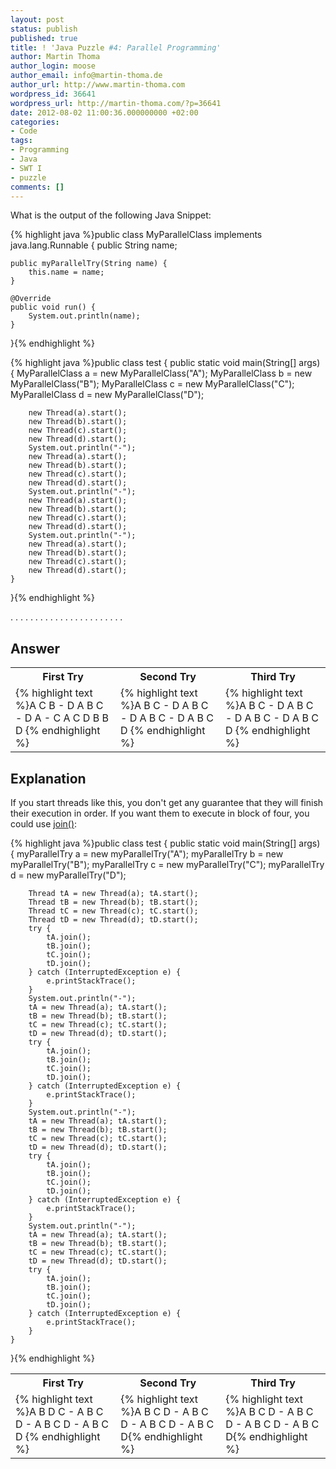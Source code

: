 ```yaml
---
layout: post
status: publish
published: true
title: ! 'Java Puzzle #4: Parallel Programming'
author: Martin Thoma
author_login: moose
author_email: info@martin-thoma.de
author_url: http://www.martin-thoma.com
wordpress_id: 36641
wordpress_url: http://martin-thoma.com/?p=36641
date: 2012-08-02 11:00:36.000000000 +02:00
categories:
- Code
tags:
- Programming
- Java
- SWT I
- puzzle
comments: []
---
```

What is the output of the following Java Snippet:

{% highlight java %}public class MyParallelClass implements java.lang.Runnable {
    public String name;

    public myParallelTry(String name) {
        this.name = name;
    }

    @Override
    public void run() {
        System.out.println(name);
    }
}{% endhighlight %}

{% highlight java %}public class test {
    public static void main(String[] args) {
        MyParallelClass a = new MyParallelClass("A");
        MyParallelClass b = new MyParallelClass("B");
        MyParallelClass c = new MyParallelClass("C");
        MyParallelClass d = new MyParallelClass("D");

        new Thread(a).start();
        new Thread(b).start();
        new Thread(c).start();
        new Thread(d).start();
        System.out.println("-");
        new Thread(a).start();
        new Thread(b).start();
        new Thread(c).start();
        new Thread(d).start();
        System.out.println("-");
        new Thread(a).start();
        new Thread(b).start();
        new Thread(c).start();
        new Thread(d).start();
        System.out.println("-");
        new Thread(a).start();
        new Thread(b).start();
        new Thread(c).start();
        new Thread(d).start();
    }
}{% endhighlight %}

.
.
.
.
.
.
.
.
.
.
.
.
.
.
.
.
.
.
.
.
.
.
.


<h2>Answer</h2>
<table>
<tr>
<th>First Try</th>
<th>Second Try</th>
<th>Third Try</th>
</tr>
<tr>
<td>{% highlight text %}A
C
B
-
D
A
B
C
-
D
A
-
C
A
C
D
B
B
D
{% endhighlight %}</td>
<td>{% highlight text %}A
B
C
-
D
A
B
C
-
D
A
B
C
-
D
A
B
C
D
{% endhighlight %}</td>
<td>{% highlight text %}A
B
C
-
D
A
B
C
-
D
A
B
C
-
D
A
B
C
D
{% endhighlight %}</td>
</tr>
</table>

<h2>Explanation</h2>
If you start threads like this, you don't get any guarantee that they will finish their execution in order. If you want them to execute in block of four, you could use <a href="http://docs.oracle.com/javase/7/docs/api/java/lang/Thread.html#join()">join()</a>:

{% highlight java %}public class test {
    public static void main(String[] args) {
        myParallelTry a = new myParallelTry("A");
        myParallelTry b = new myParallelTry("B");
        myParallelTry c = new myParallelTry("C");
        myParallelTry d = new myParallelTry("D");

        Thread tA = new Thread(a); tA.start();
        Thread tB = new Thread(b); tB.start();
        Thread tC = new Thread(c); tC.start();
        Thread tD = new Thread(d); tD.start();
        try {
            tA.join();
            tB.join();
            tC.join();
            tD.join();
        } catch (InterruptedException e) {
            e.printStackTrace();
        }
        System.out.println("-");
        tA = new Thread(a); tA.start();
        tB = new Thread(b); tB.start();
        tC = new Thread(c); tC.start();
        tD = new Thread(d); tD.start();
        try {
            tA.join();
            tB.join();
            tC.join();
            tD.join();
        } catch (InterruptedException e) {
            e.printStackTrace();
        }
        System.out.println("-");
        tA = new Thread(a); tA.start();
        tB = new Thread(b); tB.start();
        tC = new Thread(c); tC.start();
        tD = new Thread(d); tD.start();
        try {
            tA.join();
            tB.join();
            tC.join();
            tD.join();
        } catch (InterruptedException e) {
            e.printStackTrace();
        }
        System.out.println("-");
        tA = new Thread(a); tA.start();
        tB = new Thread(b); tB.start();
        tC = new Thread(c); tC.start();
        tD = new Thread(d); tD.start();
        try {
            tA.join();
            tB.join();
            tC.join();
            tD.join();
        } catch (InterruptedException e) {
            e.printStackTrace();
        }
    }
}{% endhighlight %}

<table>
<tr>
<th>First Try</th>
<th>Second Try</th>
<th>Third Try</th>
</tr>
<tr>
<td>{% highlight text %}A
B
D
C
-
A
B
C
D
-
A
B
C
D
-
A
B
C
D
{% endhighlight %}</td>
<td>{% highlight text %}A
B
C
D
-
A
B
C
D
-
A
B
C
D
-
A
B
C
D{% endhighlight %}</td>
<td>{% highlight text %}A
B
C
D
-
A
B
C
D
-
A
B
C
D
-
A
B
C
D{% endhighlight %}</td>
</tr>
</table>
